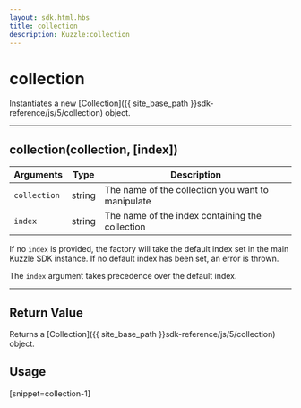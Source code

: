 ```yaml
---
layout: sdk.html.hbs
title: collection
description: Kuzzle:collection
---
```

  

# collection
Instantiates a new [Collection]({{ site_base_path }}sdk-reference/js/5/collection) object.

---

## collection(collection, [index])

| Arguments | Type | Description |
|---------------|---------|----------------------------------------|
| ``collection`` | string | The name of the collection you want to manipulate |
| ``index`` | string | The name of the index containing the collection |

If no ``index`` is provided, the factory will take the default index set in the main Kuzzle SDK instance. If no default index has been set, an error is thrown.

The ``index`` argument takes precedence over the default index.

---

## Return Value

Returns a [Collection]({{ site_base_path }}sdk-reference/js/5/collection) object.

## Usage

[snippet=collection-1]
